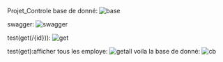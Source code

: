  Projet_Controle
base de donné:
![base](https://github.com/safae12-1/Projet_Controle/assets/124156186/c7ab6b43-ac4d-47d8-9ab5-090f915ef252)

swagger:
![swagger](https://github.com/safae12-1/Projet_Controle/assets/124156186/a64cb91c-20f2-496a-8830-5c6e42388d9f)

test(get(/{id})):
![get](https://github.com/safae12-1/Projet_Controle/assets/124156186/23e17313-ba26-47e4-be06-833b7f749c0a)

test(get):afficher tous les employe:
![getall](https://github.com/safae12-1/Projet_Controle/assets/124156186/208e960b-eef2-46d5-926b-a5806d697018)
voila la base de donné:
![cb](https://github.com/safae12-1/Projet_Controle/assets/124156186/8ad850c3-d5e1-4379-a48b-fddf6513bdfe)
